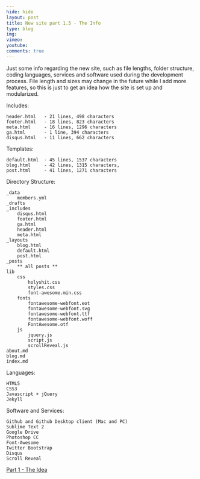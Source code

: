 ```yaml
---
hide: hide
layout: post
title: New site part 1.5 - The Info
type: blog
img: 
vimeo: 
youtube:  
comments: true
---
```


Just some info regarding the new site, such as file lengths, folder structure, coding languages, services and software used during the development process. File length and sizes may change in the future while I add more features, so this is just to get an idea how the site is set up and modularized.

Includes:

	header.html   - 21 lines, 498 characters
	footer.html   - 18 lines, 823 characters
	meta.html     - 16 lines, 1296 characters
	ga.html	      - 1 line, 394 characters
	disqus.html   - 11 lines, 662 characters

Templates:

	default.html  - 45 lines, 1537 characters
	blog.html     - 42 lines, 1315 characters,
	post.html     - 41 lines, 1271 characters

Directory Structure:

	_data
		members.yml
	_drafts
	_includes
		disqus.html
		footer.html
		ga.html
		header.html
		meta.html
	_layouts
		blog.html
		default.html
		post.html
	_posts
		** all posts **
	lib
		css
			holyshit.css
			styles.css
			font-awesome.min.css
		fonts
			fontawesome-webfont.eot
			fontawesome-webfont.svg
			fontawesome-webfont.ttf
			fontawesome-webfont.woff
			FontAwesome.otf
		js
			jquery.js
			script.js
			scrollReveal.js
	about.md
	blog.md
	index.md

Languages:

	HTML5
	CSS3
	Javascript + jQuery
	Jekyll

Software and Services:

	Github and Github Desktop client (Mac and PC)
	Sublime Text 2
	Google Drive
	Photoshop CC
	Font-Awesome
	Twitter Bootstrap
	Disqus
	Scroll Reveal

[Part 1 - The Idea](http://sconzen.github.io/2014/03/17/part1.html)